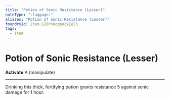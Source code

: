 ```yaml
---
title: "Potion of Sonic Resistance (Lesser)"
noteType: ":luggage:"
aliases: "Potion of Sonic Resistance (Lesser)"
foundryId: Item.GIOPoUoqpoc9Eel3
tags:
  - Item
---
```


# Potion of Sonic Resistance (Lesser)

**Activate** A (manipulate)

* * *

Drinking this thick, fortifying potion grants resistance 5 against sonic damage for 1 hour.


